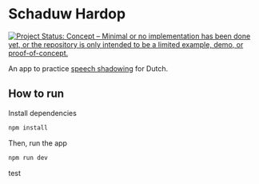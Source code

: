 # Schaduw Hardop

[![Project Status: Concept – Minimal or no implementation has been done yet, or the repository is only intended to be a limited example, demo, or proof-of-concept.](https://www.repostatus.org/badges/latest/concept.svg)](https://www.repostatus.org/#concept)

An app to practice [speech shadowing](https://en.wikipedia.org/wiki/Speech_shadowing) for Dutch.

## How to run

Install dependencies

```bash
npm install
```

Then, run the app

```bash
npm run dev
```

test
